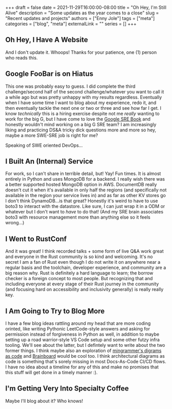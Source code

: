 +++
draft = false
date = 2021-11-29T16:00:00-08:00
title = "Oh Hey, I'm Still Alive"
description = "Some updates as the year comes to a close"
slug = "Recent updates and projects"
authors = ["Enny Jole"]
tags = ["meta"]
categories = ["blog", "meta"]
externalLink = ""
series = []
+++
## Oh Hey, I Have A Website

And I don't update it. Whoops! Thanks for your patience, one (1) person who reads this.

## Google FooBar is on Hiatus

This one was probably easy to guess. I did complete the third challenge/second half of the second challenge/whatever you want to call it a while ago but was pretty unhappy with my results regardless. Eventually when I have some time I want to blog about my experience, redo it, and then eventually tackle the next one or two or three and see how far I get. I know _technically_ this is a hiring exercise despite not me _really_ wanting to work for the big G, but I have come to love the [Google SRE Book](https://sre.google/sre-book/table-of-contents/) and honestly wouldn't mind working on a big G SRE team? I am increasingly liking and practicing DS&A tricky dick questions more and more so hey, maybe a more SWE-SRE job is right for me?

Speaking of SWE oriented DevOps...

## I Built An (Internal) Service

For work, so I can't share in terrible detail, but! Yay! Fun times. It is almost entirely in Python and uses MongoDB for a backend. I really wish there was a better supported hosted MongoDB option in AWS. DocumentDB really doesn't cut it when it's available in only half the regions (and specifically not available in the region your service lives in) and as far as other KV stores go I don't think DynamoDB...is that great? Honestly it's weird to have to use boto3 to interact with the datastore. Like sure, I can just wrap it in a ODM or whatever but I don't want to _have_ to do that! (And my SRE brain associates boto3 with resource management more than anything else so it feels wrong...)

## I Went to RustConf

And it was great! I think recorded talks + some form of live Q&A work great and everyone in the Rust community is so kind and welcoming. It's no secret I am a fan of Rust even though I do not write it on anywhere near a regular basis and the toolchain, developer experience, and community are a big reason why. Rust is definitely a hard language to learn; the borrow checker is a foreign concept to most people. But recognizing that and including everyone at every stage of their Rust journey in the community (and focusing hard on accessibility and inclusivity generally) is really really key.

## I Am Going to Try to Blog More

I have a few blog ideas rattling around my head that are more coding orinted, like writing Pythonic LeetCode-style answers and asking for permission instead of forgiveness in Python as well, in addition to maybe setting up a road warrior-style VS Code setup and some other futzy infra tooling. We'll see about the latter, but I defintely want to write about the two former things. I think maybe also an exploration of [mingrammer's digrams as code](https://diagrams.mingrammer.com) and [Brainboard](https://www.brainboard.co) would be cool too. I think architectural diagrams as code is something that's sorely missing in most Docs-As-Code CI/CD flows. I have no idea about a timeline for any of this and make no promises that this stuff will get done in a timely manner :).

## I'm Getting Very Into Specialty Coffee

Maybe I'll blog about it? Who knows!
